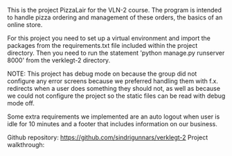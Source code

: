 This is the project PizzaLair for the VLN-2 course. The program is intended to
handle pizza ordering and management of these orders, the basics of an online store.

For this project you need to set up a virtual environment and import the packages from
the requirements.txt file included within the project directory. Then you need to run the
statement 'python manage.py runserver 8000' from the verklegt-2 directory.

NOTE: This project has debug mode on because the group did not configure any error screens
because we preferred handling them with f.x. redirects when a user does something they should not,
as well as because we could not configure the project so the static files can be read with debug
mode off.

Some extra requirements we implemented are an auto logout when user is idle for 10 minutes and a footer
that includes information on our business.

Github repository: https://github.com/sindrigunnars/verklegt-2
Project walkthrough: 
